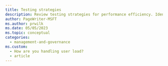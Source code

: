 ```yaml
---
title: Testing strategies
description: Review testing strategies for performance efficiency. Identify baselines and goals for performance. Cache data, run benchmark tests, and use metrics.
author: PageWriter-MSFT
ms.author: prwilk
ms.date: 05/05/2023
ms.topic: conceptual
categories:
  - management-and-governance
ms.custom:
  - How are you handling user load?
  - article
---
```

